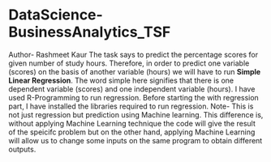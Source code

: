 # DataScience-BusinessAnalytics_TSF
Author- Rashmeet Kaur
The task says to predict the percentage scores for given number of study hours. Therefore, in order to predict one variable (scores) on the basis of another variable (hours) we will have to run **Simple Linear Regression**. The word simple here signifies that there is one dependent variable (scores) and one independent variable (hours).
I have used R-Programming to run regression. Before starting the with regression part, I have installed the libraries required to run regression. 
Note- This is not just regression but prediction using Machine learning. This difference is, without applying Machine Learning technique the code will give the result of the speicifc problem but on the other hand, applying Machine Learning will allow us to change some inputs on the same program to obtain different outputs.
